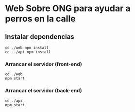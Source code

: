 # Web Sobre ONG para ayudar a perros en la calle

## Instalar dependencias
```
cd ./web npm install
cd ../api npm install
```

### Arrancar el servidor (front-end)
```
cd ./web
npm start
```

### Arrancar el servidor (back-end)
```
cd ./api
npm start
```


